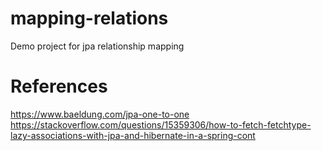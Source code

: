 # mapping-relations
 Demo project for jpa relationship mapping
# References
https://www.baeldung.com/jpa-one-to-one
https://stackoverflow.com/questions/15359306/how-to-fetch-fetchtype-lazy-associations-with-jpa-and-hibernate-in-a-spring-cont
